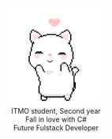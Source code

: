 <div align="center">
	<img src="https://raw.githubusercontent.com/vixrant/vixrant/master/cat.gif" width="200" height="200">
</div>

<div align="center">
  <div>ITMO student, Second year </div>
  <div>Fall in love with C#</div>
  <div>Future Fulstack Developer</div>
</div>

